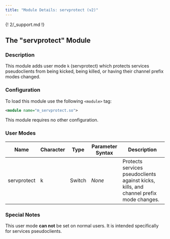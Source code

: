 ```yaml
---
title: "Module Details: servprotect (v2)"
---
```


{! 2/_support.md !}

## The "servprotect" Module

### Description

This module adds user mode `k` (servprotect) which protects services pseudoclients from being kicked, being killed, or having their channel prefix modes changed.

### Configuration

To load this module use the following `<module>` tag:

```xml
<module name="m_servprotect.so">
```

This module requires no other configuration.

### User Modes

Name        | Character | Type   | Parameter Syntax | Description
----------- | --------- | ------ | ---------------- | -----------
servprotect | k         | Switch | *None*           | Protects services pseudoclients against kicks, kills, and channel prefix mode changes.

### Special Notes

This user mode **can not** be set on normal users. It is intended specifically for services pseudoclients.
